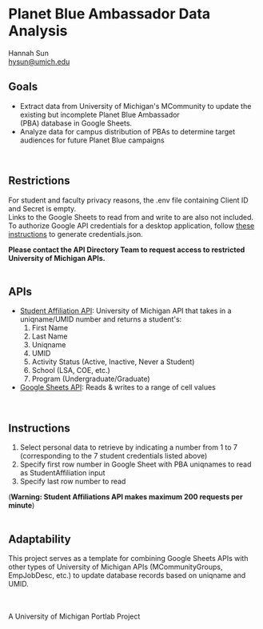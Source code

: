 # Planet Blue Ambassador Data Analysis 
Hannah Sun   
hysun@umich.edu  
  
## Goals
* Extract data from University of Michigan's MCommunity to update the existing but incomplete Planet Blue Ambassador  
(PBA) database in Google Sheets.   
* Analyze data for campus distribution of PBAs to determine target audiences for future Planet Blue campaigns    
<br />
     
## Restrictions  
For student and faculty privacy reasons, the .env file containing Client ID and Secret is empty.   
Links to the Google Sheets to read from and write to are also not included.   
To authorize Google API credentials for a desktop application, follow [these instructions](https://developers.google.com/sheets/api/quickstart/python) to generate credentials.json.

__Please contact the API Directory Team to request access to restricted University of Michigan APIs.__   
<br />
   
## APIs 
* [Student Affiliation API](https://dir.api.it.umich.edu/docs/studentrecords/1/overview): University of Michigan API that takes in a uniqname/UMID number and returns
    a student's:
    1. First Name
    2. Last Name 
    3. Uniqname
    4. UMID
    5. Activity Status (Active, Inactive, Never a Student)
    6. School (LSA, COE, etc.)
    7. Program (Undergraduate/Graduate)  
* [Google Sheets API](https://developers.google.com/sheets/api/guides/values#python): Reads & writes to a range of cell values     
<br />

## Instructions
1. Select personal data to retrieve by indicating a number from 1 to 7 (corresponding to the 7 student credentials listed above)   
2. Specify first row number in Google Sheet with PBA uniqnames to read as StudentAffiliation input   
3. Specify last row number to read   
    
(**Warning: Student Affiliations API makes maximum 200 requests per minute**) 
<br />
<br />

## Adaptability
This project serves as a template for combining Google Sheets APIs with other types of University of Michigan APIs (MCommunityGroups, EmpJobDesc, etc.) to update database records based on uniqname and UMID.
      
<br />
<br />
A University of Michigan Portlab Project  